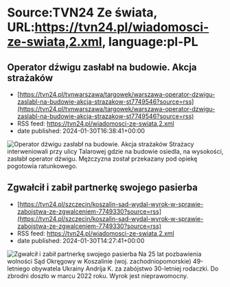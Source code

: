 # Source:TVN24 Ze świata, URL:https://tvn24.pl/wiadomosci-ze-swiata,2.xml, language:pl-PL

## Operator dźwigu zasłabł na budowie. Akcja strażaków
 - [https://tvn24.pl/tvnwarszawa/targowek/warszawa-operator-dzwigu-zaslabl-na-budowie-akcja-strazakow-st7749546?source=rss](https://tvn24.pl/tvnwarszawa/targowek/warszawa-operator-dzwigu-zaslabl-na-budowie-akcja-strazakow-st7749546?source=rss)
 - RSS feed: https://tvn24.pl/wiadomosci-ze-swiata,2.xml
 - date published: 2024-01-30T16:38:41+00:00

<img alt="Operator dźwigu zasłabł na budowie. Akcja strażaków" src="https://tvn24.pl/tvnwarszawa/najnowsze/cdn-zdjecie-c4st33-na-talarowej-zaslabl-operator-dzwigu-7749516/alternates/LANDSCAPE_1280" />
    Strażacy interweniowali przy ulicy Talarowej gdzie na budowie osiedla, na wysokości, zasłabł operator dźwigu. Mężczyzna został przekazany pod opiekę pogotowia ratunkowego.

## Zgwałcił i zabił partnerkę swojego pasierba
 - [https://tvn24.pl/szczecin/koszalin-sad-wydal-wyrok-w-sprawie-zabojstwa-ze-zgwalceniem-7749330?source=rss](https://tvn24.pl/szczecin/koszalin-sad-wydal-wyrok-w-sprawie-zabojstwa-ze-zgwalceniem-7749330?source=rss)
 - RSS feed: https://tvn24.pl/wiadomosci-ze-swiata,2.xml
 - date published: 2024-01-30T14:27:41+00:00

<img alt="Zgwałcił i zabił partnerkę swojego pasierba" src="https://tvn24.pl/najnowsze/cdn-zdjecie-b60ppn-policja-w-miejscu-znalezienia-ciala-kobiety-w-koszalinie-5635073/alternates/LANDSCAPE_1280" />
    Na 25 lat pozbawienia wolności Sąd Okręgowy w Koszalinie (woj. zachodniopomorskie) 49-letniego obywatela Ukrainy Andrija K. za zabójstwo 30-letniej rodaczki. Do zbrodni doszło w marcu 2022 roku. Wyrok jest nieprawomocny.

